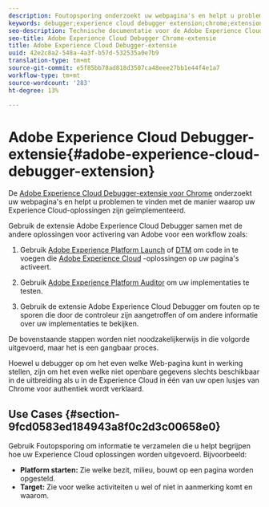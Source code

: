 ```yaml
---
description: Foutopsporing onderzoekt uw webpagina's en helpt u problemen te vinden met de manier waarop uw Experience Cloud-oplossingen zijn geïmplementeerd
keywords: debugger;experience cloud debugger extension;chrome;extension
seo-description: Technische documentatie voor de Adobe Experience Cloud Debugger Chrome-extensie - bestudeer uw webpagina's en begrijp problemen met de implementatie van uw Experience Cloud-oplossing
seo-title: Adobe Experience Cloud Debugger Chrome-extensie
title: Adobe Experience Cloud Debugger-extensie
uuid: 42e2c8a2-548a-4a3f-b57d-532535a0e7b9
translation-type: tm+mt
source-git-commit: e5f85bb78ad818d3507ca48eee27bb1e44f4e1a7
workflow-type: tm+mt
source-wordcount: '283'
ht-degree: 13%

---
```



# Adobe Experience Cloud Debugger-extensie{#adobe-experience-cloud-debugger-extension}

De [Adobe Experience Cloud Debugger-extensie voor Chrome](https://chrome.google.com/webstore/detail/adobe-experience-cloud-de/ocdmogmohccmeicdhlhhgepeaijenapj) onderzoekt uw webpagina&#39;s en helpt u problemen te vinden met de manier waarop uw Experience Cloud-oplossingen zijn geïmplementeerd.

Gebruik de extensie Adobe Experience Cloud Debugger samen met de andere oplossingen voor activering van Adobe voor een workflow zoals:

1. Gebruik [Adobe Experience Platform Launch](https://docs.adobe.com/content/help/en/launch/using/overview.html) of [DTM](https://docs.adobe.com/content/help/nl-NL/dtm/using/dtm-home.html) om code in te voegen die [Adobe Experience Cloud](https://docs.adobe.com/content/help/en/experience-cloud/user-guides/home.html) -oplossingen op uw pagina&#39;s activeert.

1. Gebruik [Adobe Experience Platform Auditor](https://docs.adobe.com/content/help/en/auditor/using/overview.html) om uw implementaties te testen.
1. Gebruik de extensie Adobe Experience Cloud Debugger om fouten op te sporen die door de controleur zijn aangetroffen of om andere informatie over uw implementaties te bekijken.

De bovenstaande stappen worden niet noodzakelijkerwijs in die volgorde uitgevoerd, maar het is een gangbaar proces.

Hoewel u debugger op om het even welke Web-pagina kunt in werking stellen, zijn om het even welke niet openbare gegevens slechts beschikbaar in de uitbreiding als u in de Experience Cloud in één van uw open lusjes van Chrome voor authentiek wordt verklaard.

## Use Cases {#section-9fcd0583ed184943a8f0c2d3c00658e0}

Gebruik Foutopsporing om informatie te verzamelen die u helpt begrijpen hoe uw Experience Cloud oplossingen worden uitgevoerd. Bijvoorbeeld:

* **Platform starten:** Zie welke bezit, milieu, bouwt op een pagina worden opgesteld.
* **Target:** Zie voor welke activiteiten u wel of niet in aanmerking komt en waarom.
